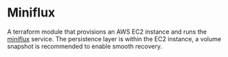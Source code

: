 # Miniflux

A terraform module that provisions an AWS EC2 instance and runs the [miniflux](https://miniflux.app/) service.
The persistence layer is within the EC2 instance, a volume snapshot is recommended to enable smooth recovery.
